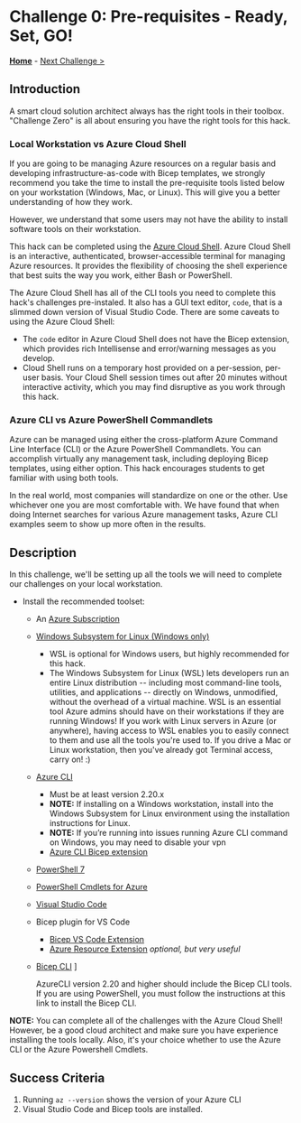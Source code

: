 # Challenge 0: Pre-requisites - Ready, Set, GO!

**[Home](../README.md)** - [Next Challenge >](./Bicep-Challenge-01.md)

## Introduction

A smart cloud solution architect always has the right tools in their toolbox. "Challenge Zero" is all about ensuring you have the right tools for this hack.

### Local Workstation vs Azure Cloud Shell

If you are going to be managing Azure resources on a regular basis and developing infrastructure-as-code with Bicep templates, we strongly recommend you take the time to install the pre-requisite tools listed below on your workstation (Windows, Mac, or Linux).  This will give you a better understanding of how they work.  

However, we understand that some users may not have the ability to install software tools on their workstation.

This hack can be completed using the [Azure Cloud Shell](https://shell.azure.com).  Azure Cloud Shell is an interactive, authenticated, browser-accessible terminal for managing Azure resources. It provides the flexibility of choosing the shell experience that best suits the way you work, either Bash or PowerShell.

The Azure Cloud Shell has all of the CLI tools you need to complete this hack's challenges pre-instaled. It also has a GUI text editor, `code`, that is a slimmed down version of Visual Studio Code. There are some caveats to using the Azure Cloud Shell:
- The `code` editor in Azure Cloud Shell does not have the Bicep extension, which provides rich Intellisense and error/warning messages as you develop.
- Cloud Shell runs on a temporary host provided on a per-session, per-user basis. Your Cloud Shell session times out after 20 minutes without interactive activity, which you may find disruptive as you work through this hack. 

### Azure CLI vs Azure PowerShell Commandlets

Azure can be managed using either the cross-platform Azure Command Line Interface (CLI) or the Azure PowerShell Commandlets. You can accomplish virtually any management task, including deploying Bicep templates, using either option.  This hack encourages students to get familiar with using both tools.

In the real world, most companies will standardize on one or the other.  Use whichever one you are most comfortable with. We have found that when doing Internet searches for various Azure management tasks, Azure CLI examples seem to show up more often in the results.

## Description

In this challenge, we'll be setting up all the tools we will need to complete our challenges on your local workstation.  

- Install the recommended toolset:
  - An [Azure Subscription](https://azure.microsoft.com/free/)
  - [Windows Subsystem for Linux (Windows only)](https://learn.microsoft.com/windows/wsl/install)
    - WSL is optional for Windows users, but highly recommended for this hack. 
    - The Windows Subsystem for Linux (WSL) lets developers run an entire Linux distribution -- including most command-line tools, utilities, and applications -- directly on Windows, unmodified, without the overhead of a virtual machine.
      WSL is an essential tool Azure admins should have on their workstations if they are running Windows! If you work with Linux servers in Azure (or anywhere), having access to WSL enables you to easily connect to them and use all the tools you're used to.
      If you drive a Mac or Linux workstation, then you've already got Terminal access, carry on! :)
  - [Azure CLI](https://docs.microsoft.com/en-us/cli/azure/install-azure-cli)
    - Must be at least version 2.20.x
    - **NOTE:** If installing on a Windows workstation, install into the Windows Subsystem for Linux environment using the installation instructions for Linux.
    - **NOTE:** If you’re running into issues running Azure CLI command on Windows, you may need to disable your vpn
    - [Azure CLI Bicep extension](https://learn.microsoft.com/azure/azure-resource-manager/bicep/install#azure-cli)
  - [PowerShell 7](https://learn.microsoft.com/powershell/scripting/install/installing-powershell)
  - [PowerShell Cmdlets for Azure](https://learn.microsoft.com/powershell/azure/install-az-ps)
  - [Visual Studio Code](https://code.visualstudio.com/)
  - Bicep plugin for VS Code
    - [Bicep VS Code Extension](https://marketplace.visualstudio.com/items?itemName=ms-azuretools.vscode-bicep)
    - [Azure Resource Extension](https://marketplace.visualstudio.com/items?itemName=ms-azuretools.vscode-azureresourcegroups) _optional, but very useful_
  - [Bicep CLI](https://learn.microsoft.com/azure/azure-resource-manager/bicep/install)
  ]

    AzureCLI version 2.20 and higher should include the Bicep CLI tools. If you are using PowerShell, you must follow the instructions at this link to install the Bicep CLI.

**NOTE:** You can complete all of the challenges with the Azure Cloud Shell! However, be a good cloud architect and make sure you have experience installing the tools locally.  Also, it's your choice whether to use the Azure CLI or the Azure Powershell Cmdlets.

## Success Criteria

1. Running `az --version` shows the version of your Azure CLI
1. Visual Studio Code and Bicep tools are installed.
